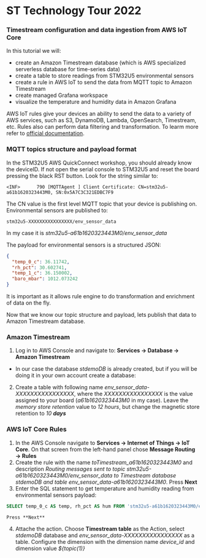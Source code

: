 # ST Technology Tour 2022
### Timestream configuration and data ingestion from AWS IoT Core

In this tutorial we will:

- create an Amazon Timestream database (which is AWS specialized serverless database for time-series data)
- create a table to store readings from STM32U5 environmental sensors
- create a rule in AWS IoT to send the data from MQTT topic to Amazon Timestream
- create managed Grafana workspace
- visualize the temperature and humidity data in Amazon Grafana

AWS IoT rules give your devices an ability to send the data to a variety of AWS services, such as S3, DynamoDB, Lambda, OpenSearch, Timestream, etc. Rules also can perform data filtering and transformation. To learm more refer to [official documentation](https://docs.aws.amazon.com/iot/latest/developerguide/iot-rules.html).

### MQTT topics structure and payload format

In the STM32U5 AWS QuickConnect workshop, you should already know the deviceID. If not open the serial console to STM32U5 and reset the board pressing the black RST button. Look for the string similar to:

```
<INF>      790 [MQTTAgent ] Client Certificate: CN=stm32u5-a61b1620323443M0, SN:0x5A7C3C321EDBC7F9
```
The CN value is the first level MQTT topic that your device is publishing on. Environmental sensors are published to:

```
stm32u5-XXXXXXXXXXXXXXXX/env_sensor_data
```
In my case it is *stm32u5-a61b1620323443M0/env_sensor_data*

The payload for environmental sensors is a structured JSON:

```json
{
  "temp_0_c": 36.11742,
  "rh_pct": 30.602741,
  "temp_1_c": 36.150002,
  "baro_mbar": 1012.073242
}
```
It is important as it allows rule engine to do transformation and enrichment of data on the fly.

Now that we know our topic structure and payload, lets publish that data to Amazon Timestream database.

### Amazon Timestream

1. Log in to AWS Console and navigate to: **Services $\to$ Database $\to$ Amazon Timestream**
  - In our case the database *stdemoDB* is already created, but if you will be doing it in your own account create a database:
2. Create a table with following name *env_sensor_data-XXXXXXXXXXXXXXXX*, where the *XXXXXXXXXXXXXXXX* is the value assigned to your board (*a61b1620323443M0* in my case). Leave the *memory store retention* value to *12 hours*, but change the magnetic store retention to *10 **days***


### AWS IoT Core Rules

1. In the AWS Console navigate to **Services $\to$ Internet of Things $\to$ IoT Core**. On that screen from the left-hand panel chose **Message Routing $\to$ Rules**
2. Create the rule with the name *toTimestream_a61b1620323443M0* and description *Routing messages sent to topic stm32u5-a61b1620323443M0/env_sensor_data to Timestream database stdemoDB and table env_sensor_data-a61b1620323443M0*. Press **Next**
3. Enter the SQL statement to get temperature and humidity reading from environmental sensors payload:
```sql
SELECT temp_0_c AS temp, rh_pct AS hum FROM 'stm32u5-a61b1620323443M0/env_sensor_data'
```
    Press **Next**

4. Attache the action. Choose **Timestream table** as the Action, select *stdemoDB* database and *env_sensor_data-XXXXXXXXXXXXXXXX* as a table. Configure the dimension with the dimension name *device_id* and dimension value *${topic(1)}*
